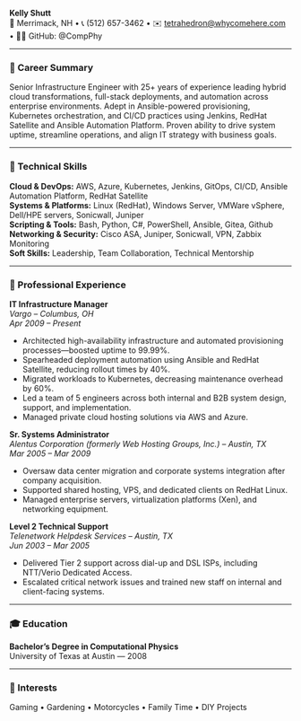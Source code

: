 **Kelly Shutt**  
📍 Merrimack, NH • 📞 (512) 657-3462 • ✉️ tetrahedron@whycomehere.com • 🧑‍💻 GitHub: @CompPhy  

---

### 🚀 Career Summary  
Senior Infrastructure Engineer with 25+ years of experience leading hybrid cloud transformations, full-stack deployments, and automation across enterprise environments. Adept in Ansible-powered provisioning, Kubernetes orchestration, and CI/CD practices using Jenkins, RedHat Satellite and Ansible Automation Platform. Proven ability to drive system uptime, streamline operations, and align IT strategy with business goals.

---

### 🧰 Technical Skills  

**Cloud & DevOps:** AWS, Azure, Kubernetes, Jenkins, GitOps, CI/CD, Ansible Automation Platform, RedHat Satellite  
**Systems & Platforms:** Linux (RedHat), Windows Server, VMWare vSphere, Dell/HPE servers, Sonicwall, Juniper  
**Scripting & Tools:** Bash, Python, C#, PowerShell, Ansible, Gitea, Github  
**Networking & Security:** Cisco ASA, Juniper, Sonicwall, VPN, Zabbix Monitoring  
**Soft Skills:** Leadership, Team Collaboration, Technical Mentorship

---

### 💼 Professional Experience  

**IT Infrastructure Manager**  
*Vargo – Columbus, OH*  
*Apr 2009 – Present*  
- Architected high-availability infrastructure and automated provisioning processes—boosted uptime to 99.99%.  
- Spearheaded deployment automation using Ansible and RedHat Satellite, reducing rollout times by 40%.  
- Migrated workloads to Kubernetes, decreasing maintenance overhead by 60%.  
- Led a team of 5 engineers across both internal and B2B system design, support, and implementation.  
- Managed private cloud hosting solutions via AWS and Azure.

**Sr. Systems Administrator**  
*Alentus Corporation (formerly Web Hosting Groups, Inc.) – Austin, TX*  
*Mar 2005 – Mar 2009*  
- Oversaw data center migration and corporate systems integration after company acquisition.  
- Supported shared hosting, VPS, and dedicated clients on RedHat Linux.  
- Managed enterprise servers, virtualization platforms (Xen), and networking equipment.

**Level 2 Technical Support**  
*Telenetwork Helpdesk Services – Austin, TX*  
*Jun 2003 – Mar 2005*  
- Delivered Tier 2 support across dial-up and DSL ISPs, including NTT/Verio Dedicated Access.  
- Escalated critical network issues and trained new staff on internal and client-facing systems.

---

### 🎓 Education  
**Bachelor’s Degree in Computational Physics**  
University of Texas at Austin — 2008  

---

### 🎯 Interests  
Gaming • Gardening • Motorcycles • Family Time • DIY Projects  
